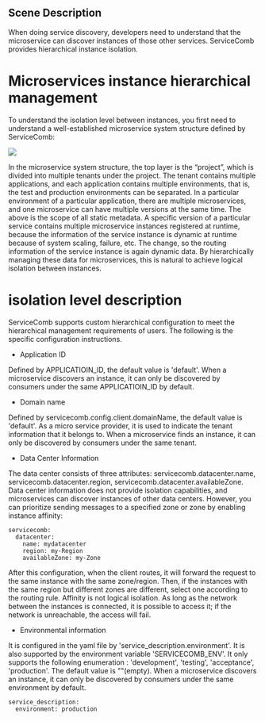 ## Scene Description

When doing service discovery, developers need to understand that the microservice can discover instances of those other services. ServiceComb provides hierarchical instance isolation.

# Microservices instance hierarchical management

To understand the isolation level between instances, you first need to understand a well-established microservice system structure defined by ServiceComb:

![](/assets/sc-meta.png)

In the microservice system structure, the top layer is the “project”, which is divided into multiple tenants under the project. The tenant contains multiple applications, and each application contains multiple environments, that is, the test and production environments can be separated.
In a particular environment of a particular application, there are multiple microservices, and one microservice can have multiple versions at the same time.
The above is the scope of all static metadata. A specific version of a particular service contains multiple microservice instances registered at runtime, because the information of the service instance is dynamic at runtime because of system scaling, failure, etc. The change, so the routing information of the service instance is again dynamic data.
By hierarchically managing these data for microservices, this is natural to achieve logical isolation between instances.
# isolation level description

ServiceComb supports custom hierarchical configuration to meet the hierarchical management requirements of users. The following is the specific configuration instructions.

* Application ID

Defined by APPLICATIOIN\_ID, the default value is 'default'. When a microservice discovers an instance, it can only be discovered by consumers under the same APPLICATIOIN\_ID by default.

* Domain name

Defined by servicecomb.config.client.domainName, the default value is 'default'. As a micro service provider, it is used to indicate the tenant information that it belongs to. When a microservice finds an instance, it can only be discovered by consumers under the same tenant.

* Data Center Information

The data center consists of three attributes: servicecomb.datacenter.name, servicecomb.datacenter.region, servicecomb.datacenter.availableZone. Data center information does not provide isolation capabilities, and microservices can discover instances of other data centers. However, you can prioritize sending messages to a specified zone or zone by enabling instance affinity:

```
servicecomb:
  datacenter:
    name: mydatacenter
    region: my-Region
    availableZone: my-Zone
```

After this configuration, when the client routes, it will forward the request to the same instance with the same zone/region. Then, if the instances with the same region but different zones are different, select one according to the routing rule. Affinity is not logical isolation. As long as the network between the instances is connected, it is possible to access it; if the network is unreachable, the access will fail.

* Environmental information

It is configured in the yaml file by 'service\_description.environment'. It is also supported by the environment variable 'SERVICECOMB\_ENV'. It only supports the following enumeration : 'development', 'testing', 'acceptance', 'production'. The default value is ""\(empty\). When a microservice discovers an instance, it can only be discovered by consumers under the same environment by default.

```
service_description:
  environment: production
```

